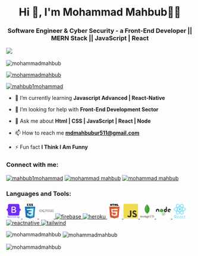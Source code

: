 



<h1 align="center">Hi 👋, I'm Mohammad Mahbub👨‍⚖️</h1>
<h3 align="center">Software Engineer & Cyber Security - a Front-End Developer || MERN Stack || JavaScript | React</h3>
<img width="400" display="flex" src="https://miro.medium.com/max/1400/0*gLtDcaZCWN2iwtID" />

<p align="left"> <img src="https://komarev.com/ghpvc/?username=mohammadmahbub&label=Profile%20views&color=0e75b6&style=flat" alt="mohammadmahbub" /> </p>

<p align="left"> <a href="https://github.com/ryo-ma/github-profile-trophy"><img src="https://github-profile-trophy.vercel.app/?username=mohammadmahbub" alt="mohammadmahbub" /></a> </p>

<p align="left"> <a href="https://twitter.com/mahbub1mohammad" target="blank"><img src="https://img.shields.io/twitter/follow/mahbub1mohammad?logo=twitter&style=for-the-badge" alt="mahbub1mohammad" /></a> </p>

- 🌱 I’m currently learning **Javascript Advanced | React-Native**

- 🤝 I’m looking for help with **Front-End Development Sector**

- 💬 Ask me about **Html | CSS | JavaScript | React | Node**

- 📫 How to reach me **mdmahbubur511@gmail.com**

- ⚡ Fun fact **I Think I Am Funny**

<h3 align="left">Connect with me:</h3>
<p align="left">
<a href="https://twitter.com/mahbub1mohammad" target="blank"><img align="center" src="https://raw.githubusercontent.com/rahuldkjain/github-profile-readme-generator/master/src/images/icons/Social/twitter.svg" alt="mahbub1mohammad" height="30" width="40" /></a>
<a href="https://linkedin.com/in/mohammad mahbub" target="blank"><img align="center" src="https://raw.githubusercontent.com/rahuldkjain/github-profile-readme-generator/master/src/images/icons/Social/linked-in-alt.svg" alt="mohammad mahbub" height="30" width="40" /></a>
<a href="https://fb.com/mohammad mahbub" target="blank"><img align="center" src="https://raw.githubusercontent.com/rahuldkjain/github-profile-readme-generator/master/src/images/icons/Social/facebook.svg" alt="mohammad mahbub" height="30" width="40" /></a>
</p>

<h3 align="left">Languages and Tools:</h3>
<p align="left"> <a href="https://getbootstrap.com" target="_blank" rel="noreferrer"> <img src="https://raw.githubusercontent.com/devicons/devicon/master/icons/bootstrap/bootstrap-plain-wordmark.svg" alt="bootstrap" width="40" height="40"/> </a> <a href="https://www.w3schools.com/css/" target="_blank" rel="noreferrer"> <img src="https://raw.githubusercontent.com/devicons/devicon/master/icons/css3/css3-original-wordmark.svg" alt="css3" width="40" height="40"/> </a> <a href="https://expressjs.com" target="_blank" rel="noreferrer"> <img src="https://raw.githubusercontent.com/devicons/devicon/master/icons/express/express-original-wordmark.svg" alt="express" width="40" height="40"/> </a> <a href="https://firebase.google.com/" target="_blank" rel="noreferrer"> <img src="https://www.vectorlogo.zone/logos/firebase/firebase-icon.svg" alt="firebase" width="40" height="40"/> </a> <a href="https://heroku.com" target="_blank" rel="noreferrer"> <img src="https://www.vectorlogo.zone/logos/heroku/heroku-icon.svg" alt="heroku" width="40" height="40"/> </a> <a href="https://www.w3.org/html/" target="_blank" rel="noreferrer"> <img src="https://raw.githubusercontent.com/devicons/devicon/master/icons/html5/html5-original-wordmark.svg" alt="html5" width="40" height="40"/> </a> <a href="https://developer.mozilla.org/en-US/docs/Web/JavaScript" target="_blank" rel="noreferrer"> <img src="https://raw.githubusercontent.com/devicons/devicon/master/icons/javascript/javascript-original.svg" alt="javascript" width="40" height="40"/> </a> <a href="https://www.mongodb.com/" target="_blank" rel="noreferrer"> <img src="https://raw.githubusercontent.com/devicons/devicon/master/icons/mongodb/mongodb-original-wordmark.svg" alt="mongodb" width="40" height="40"/> </a> <a href="https://nodejs.org" target="_blank" rel="noreferrer"> <img src="https://raw.githubusercontent.com/devicons/devicon/master/icons/nodejs/nodejs-original-wordmark.svg" alt="nodejs" width="40" height="40"/> </a> <a href="https://reactjs.org/" target="_blank" rel="noreferrer"> <img src="https://raw.githubusercontent.com/devicons/devicon/master/icons/react/react-original-wordmark.svg" alt="react" width="40" height="40"/> </a> <a href="https://reactnative.dev/" target="_blank" rel="noreferrer"> <img src="https://reactnative.dev/img/header_logo.svg" alt="reactnative" width="40" height="40"/> </a> <a href="https://tailwindcss.com/" target="_blank" rel="noreferrer"> <img src="https://www.vectorlogo.zone/logos/tailwindcss/tailwindcss-icon.svg" alt="tailwind" width="40" height="40"/> </a> </p>

<p><img align="left" src="https://github-readme-stats.vercel.app/api/top-langs?username=mohammadmahbub&show_icons=true&locale=en&layout=compact" alt="mohammadmahbub" /></p>

<p>&nbsp;<img align="center" src="https://github-readme-stats.vercel.app/api?username=mohammadmahbub&show_icons=true&locale=en" alt="mohammadmahbub" /></p>

<p><img align="center" src="https://github-readme-streak-stats.herokuapp.com/?user=mohammadmahbub&" alt="mohammadmahbub" /></p>
